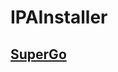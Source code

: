 # IPAInstaller

## [SuperGo](itms-services://?action=download-manifest&url=https://raw.githubusercontent.com/liu-congcong/IPAInstaller/master/SuperGo.plist)
